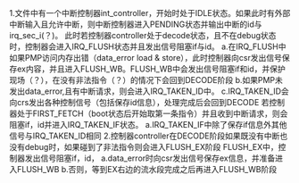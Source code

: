 1.文件中有一个中断控制器int_controller，开始时处于IDLE状态。如果此时有外部中断输入且允许中断，则中断控制器进入PENDING状态并输出中断的id与irq_sec_i(？)。
   此时若控制器controller处于decode状态，且不在debug状态时，控制器会进入IRQ_FLUSH状态并且发出信号阻塞if与id。
      a.在IRQ_FLUSH中如果PMP访问内存出错（data_error load & store），此时控制器向csr发出信号保存ex内容，并且进入FLUSH_WB。FLUSH_WB中会发出信号阻塞if和id，并保护现场（？），在没有非法指令（？）的情况下会回到DECODE阶段
      b.如果PMP未发出data_error,且有中断请求，则会进入IRQ_TAKEN_ID中。
      c.IRQ_TAKEN_ID会向crs发出各种控制信号（包括保存id信息），处理完成后会回到DECODE
   若控制器处于FIRST_FETCH（boot状态后开始取第一条指令）并且收到中断请求，则会阻塞if，id并进入IRQ_TAKEN_IF状态。
      a.IRQ_TAKEN_IF中除了保存if信息外其他信号与IRQ_TAKEN_ID相同
2.控制器controller在DECODE阶段如果既没有中断也没有debug时，如果碰到了非法指令则会进入FLUSH_EX阶段
   FLUSH_EX中，控制器发出信号阻塞if，id，
      a.data_error时向csr发出信号保存ex信息，并准备进入FLUSH_WB
      b.否则，等到EX右边的流水段完成之后再进入FLUSH_WB阶段